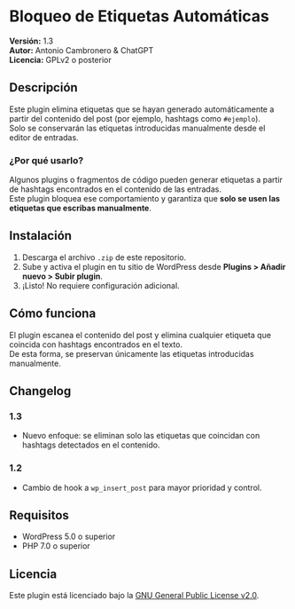 # Bloqueo de Etiquetas Automáticas

**Versión:** 1.3  
**Autor:** Antonio Cambronero & ChatGPT  
**Licencia:** GPLv2 o posterior

## Descripción

Este plugin elimina etiquetas que se hayan generado automáticamente a partir del contenido del post (por ejemplo, hashtags como `#ejemplo`).  
Solo se conservarán las etiquetas introducidas manualmente desde el editor de entradas.

### ¿Por qué usarlo?

Algunos plugins o fragmentos de código pueden generar etiquetas a partir de hashtags encontrados en el contenido de las entradas.  
Este plugin bloquea ese comportamiento y garantiza que **solo se usen las etiquetas que escribas manualmente**.

## Instalación

1. Descarga el archivo `.zip` de este repositorio.
2. Sube y activa el plugin en tu sitio de WordPress desde **Plugins > Añadir nuevo > Subir plugin**.
3. ¡Listo! No requiere configuración adicional.

## Cómo funciona

El plugin escanea el contenido del post y elimina cualquier etiqueta que coincida con hashtags encontrados en el texto.  
De esta forma, se preservan únicamente las etiquetas introducidas manualmente.

## Changelog

### 1.3
- Nuevo enfoque: se eliminan solo las etiquetas que coincidan con hashtags detectados en el contenido.

### 1.2
- Cambio de hook a `wp_insert_post` para mayor prioridad y control.

## Requisitos

- WordPress 5.0 o superior
- PHP 7.0 o superior

## Licencia

Este plugin está licenciado bajo la [GNU General Public License v2.0](https://www.gnu.org/licenses/gpl-2.0.html).
